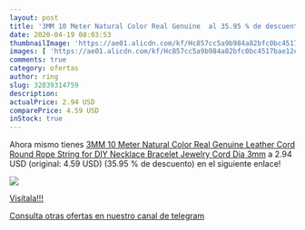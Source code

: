 ```yaml
---
layout: post
title: '3MM 10 Meter Natural Color Real Genuine  al 35.95 % de descuento'
date: 2020-04-19 08:03:53
thumbnailImage: 'https://ae01.alicdn.com/kf/Hc857cc5a9b984a82bfc0bc4517bae12ex/3MM-10-Meter-Natural-Color-Real-Genuine-Leather-Cord-Round-Rope-String-for-DIY-Necklace-Bracelet.jpg_350x350._SL200_.jpg'
images: [ 'https://ae01.alicdn.com/kf/Hc857cc5a9b984a82bfc0bc4517bae12ex/3MM-10-Meter-Natural-Color-Real-Genuine-Leather-Cord-Round-Rope-String-for-DIY-Necklace-Bracelet.jpg_350x350._SL200_.jpg' ]
comments: true
category: ofertas
author: ring
slug: 32839314759
description:
actualPrice: 2.94 USD
comparePrice: 4.59 USD
inStock: true
---
```


Ahora mismo tienes [3MM 10 Meter Natural Color Real Genuine Leather Cord Round Rope String for DIY Necklace Bracelet Jewelry Cord Dia 3mm](https://www.amazon.com/dp/32839314759/?tag=redken08-20) a 2.94 USD (original: 4.59 USD) (35.95 %  de descuento) en el siguiente enlace!

[![](https://ae01.alicdn.com/kf/Hc857cc5a9b984a82bfc0bc4517bae12ex/3MM-10-Meter-Natural-Color-Real-Genuine-Leather-Cord-Round-Rope-String-for-DIY-Necklace-Bracelet.jpg_350x350._SL200_.jpg)](https://www.amazon.com/dp/32839314759/?tag=redken08-20)

[Visítala!!!](https://www.amazon.com/dp/32839314759/?tag=redken08-20)

[Consulta otras ofertas en nuestro canal de telegram](https://t.me/s/ofertas25)
